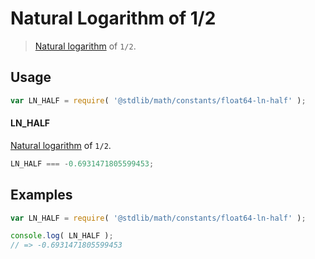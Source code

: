 # Natural Logarithm of 1/2

> [Natural logarithm][ln] of `1/2`.

<section class="usage">

## Usage

``` javascript
var LN_HALF = require( '@stdlib/math/constants/float64-ln-half' );
```

#### LN_HALF

[Natural logarithm][ln] of `1/2`.

``` javascript
LN_HALF === -0.6931471805599453;
```

</section>

<!-- /.usage -->

<section class="examples">

## Examples

<!-- TODO: better example -->

``` javascript
var LN_HALF = require( '@stdlib/math/constants/float64-ln-half' );

console.log( LN_HALF );
// => -0.6931471805599453
```

</section>

<!-- /.examples -->


<section class="links">

<!-- FIXME -->

[ln]: https://github.com/math-io/ln

</section>

<!-- /.links -->
